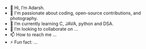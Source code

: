 - 👋 Hi, I’m Adarsh.
- 👀 I'm passionate about coding, open-source contributions, and photography.
- 🌱 I’m currently learning C, JAVA, python and DSA.
- 💞️ I’m looking to collaborate on ...
- 📫 How to reach me ...
- ⚡ Fun fact: ...

<!---
adarshnegi1/adarshnegi1 is a ✨ special ✨ repository because its `README.md` (this file) appears on your GitHub profile.
You can click the Preview link to take a look at your changes.
--->
